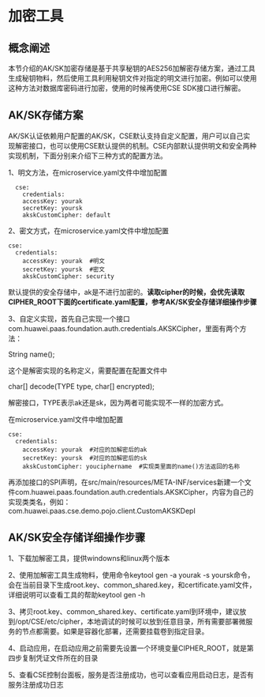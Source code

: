 # 加密工具

## 概念阐述

本节介绍的AK/SK加密存储是基于共享秘钥的AES256加解密存储方案，通过工具生成秘钥物料，然后使用工具利用秘钥文件对指定的明文进行加密。例如可以使用这种方法对数据库密码进行加密，使用的时候再使用CSE SDK接口进行解密。

## AK/SK存储方案

AK/SK认证依赖用户配置的AK/SK，CSE默认支持自定义配置，用户可以自己实现解密接口，也可以使用CSE默认提供的机制。CSE内部默认提供明文和安全两种实现机制，下面分别来介绍下三种方式的配置方法。

1、明文方法，在microservice.yaml文件中增加配置

```
  cse:  
    credentials:
    accessKey: yourak
    secretKey: yoursk
    akskCustomCipher: default
```

2、密文方式，在microservice.yaml文件中增加配置

```
cse:
  credentials:
    accessKey: yourak  #明文
    secretKey: yoursk  #密文
    akskCustomCipher: security
```

默认提供的安全存储中，ak是不进行加密的。**读取cipher的时候，会优先读取CIPHER\_ROOT下面的certificate.yaml配置，参考AK/SK安全存储详细操作步骤**

3、自定义实现，首先自己实现一个接口com.huawei.paas.foundation.auth.credentials.AKSKCipher，里面有两个方法：

String name\(\);

这个是解密实现的名称定义，需要配置在配置文件中

char\[\] decode\(TYPE type, char\[\] encrypted\);

解密接口，TYPE表示ak还是sk，因为两者可能实现不一样的加密方式。

在microservice.yaml文件中增加配置

```
cse:
  credentials:
    accessKey: yourak  #对应的加解密后的ak
    secretKey: yoursk  #对应的加解密后的sk
    akskCustomCipher: youciphername  #实现类里面的name()方法返回的名称
```

再添加接口的SPI声明，在src/main/resources/META-INF/services新建一个文件com.huawei.paas.foundation.auth.credentials.AKSKCipher，内容为自己的实现类类名，例如：com.huawei.paas.cse.demo.pojo.client.CustomAKSKDepl

## AK/SK安全存储详细操作步骤

1、下载加解密工具，提供windowns和linux两个版本

2、使用加解密工具生成物料，使用命令keytool gen -a yourak -s yoursk命令，会在当前目录下生成root.key、common\_shared.key，和certificate.yaml文件，详细说明可以查看工具的帮助keytool gen -h

3、拷贝root.key、common\_shared.key、certificate.yaml到环境中，建议放到/opt/CSE/etc/cipher，本地调试的时候可以放到任意目录，所有需要部署微服务的节点都需要。如果是容器化部署，还需要挂载卷到指定目录。

4、启动应用，在启动应用之前需要先设置一个环境变量CIPHER\_ROOT，就是第四步复制凭证文件所在的目录

5、查看CSE控制台面板，服务是否注册成功，也可以查看应用启动日志，是否有服务注册成功日志

